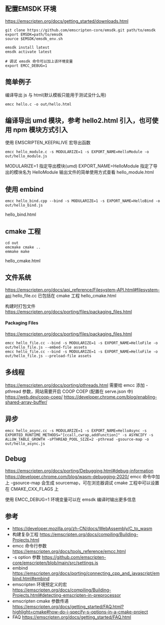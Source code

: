 ## 配置EMSDK 环境

https://emscripten.org/docs/getting_started/downloads.html
```
git clone https://github.com/emscripten-core/emsdk.git path/to/emsdk
export EMSDK=path/to/emsdk
source $EMSDK/emsdk_env.sh

emsdk install latest
emsdk activate latest

# 调试 emsdk 命令可以加上该环境变量
export EMCC_DEBUG=1
```

## 简单例子

编译导出 js 与 html(默认模板只能用于测试没什么用)
```
emcc hello.c -o out/hello.html
```

## 编译导出 umd 模块，参考 hello2.html 引入，也可使用 npm 模块方式引入
使用 EMSCRIPTEN_KEEPALIVE 宏导出函数
```
emcc hello_module.c -s MODULARIZE=1 -s EXPORT_NAME=HelloModule -o out/hello_module.js
```
MODULARIZE=1 指定导出模块(umd)
EXPORT_NAME=HelloModule 指定了导出的模块名为 HelloModule
输出文件的简单使用方式查看 hello_module.html

## 使用 embind
```
emcc hello_bind.cpp --bind -s MODULARIZE=1 -s EXPORT_NAME=HelloBind -o out/hello_bind.js
```
hello_bind.html

## cmake 工程

```
cd out
emcmake cmake ..
emmake make
```
hello_cmake.html

## 文件系统
https://emscripten.org/docs/api_reference/Filesystem-API.html#filesystem-api
hello_file.cc 已包括在 cmake 工程
hello_cmake.html

构建时打包文件 https://emscripten.org/docs/porting/files/packaging_files.html

#### Packaging Files
https://emscripten.org/docs/porting/files/packaging_files.html

```
emcc hello_file.cc --bind -s MODULARIZE=1 -s EXPORT_NAME=HelloFile -o out/hello_file.js --embed-file assets
emcc hello_file.cc --bind -s MODULARIZE=1 -s EXPORT_NAME=HelloFile -o out/hello_file.js --preload-file assets
```

## 多线程
https://emscripten.org/docs/porting/pthreads.html
需要给 emcc 添加 -pthread 参数，网站需要开启 COOP COEP (配置在 serve.json 中)
https://web.dev/coop-coep/
https://developer.chrome.com/blog/enabling-shared-array-buffer/

## 异步
```
emcc hello_async.cc -s MODULARIZE=1 -s EXPORT_NAME=HelloAsync -s EXPORTED_RUNTIME_METHODS="[ccall,cwrap,addFunction]" -s ASYNCIFY -s ALLOW_TABLE_GROWTH -sPTHREAD_POOL_SIZE=2 -pthread -gsource-map -o out/hello_async.js
```

## Debug
https://emscripten.org/docs/porting/Debugging.html#debug-information
https://developer.chrome.com/blog/wasm-debugging-2020/
emcc 命令中加上 -gsource-map 会生成 sourcemap，可在浏览器调试
cmake 工程中可以设置在 CMAKE_CXX_FLAGS 上

使用 EMCC_DEBUG=1 环境变量可以在 emsdk 编译时输出更多信息

## 参考

- https://developer.mozilla.org/zh-CN/docs/WebAssembly/C_to_wasm
- 构建复杂工程 https://emscripten.org/docs/compiling/Building-Projects.html
- emcc 命令行参数 https://emscripten.org/docs/tools_reference/emcc.html
- -s option 参数 https://github.com/emscripten-core/emscripten/blob/main/src/settings.js
- embind https://emscripten.org/docs/porting/connecting_cpp_and_javascript/embind.html#embind
- emscripten 环境预定义的宏 https://emscripten.org/docs/compiling/Building-Projects.html#detecting-emscripten-in-preprocessor
- emscripten cmake 参数传递 https://emscripten.org/docs/getting_started/FAQ.html?highlight=cmake#how-do-i-specify-s-options-in-a-cmake-project
- FAQ https://emscripten.org/docs/getting_started/FAQ.html
